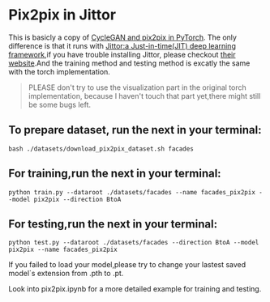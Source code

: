 # Pix2pix in Jittor
This is basicly a copy of [CycleGAN and pix2pix in PyTorch](https://github.com/junyanz/pytorch-CycleGAN-and-pix2pix). The only difference is that it runs with [Jittor:a Just-in-time(JIT) deep learning framework](https://github.com/Jittor/jittor),if you have trouble installing Jittor, please checkout [their website](https://cg.cs.tsinghua.edu.cn/jittor/).And the training method and testing method is excatly the same with the torch implementation.

>PLEASE don't try to use the visualization part in the original torch implementation, because I haven't touch that part yet,there might still be some bugs left.
## To prepare dataset, run the next in your terminal:
```shell
bash ./datasets/download_pix2pix_dataset.sh facades
```

## For training,run the next in your terminal:
```shell
python train.py --dataroot ./datasets/facades --name facades_pix2pix --model pix2pix --direction BtoA
```

## For testing,run the next in your terminal:
```shell
python test.py --dataroot ./datasets/facades --direction BtoA --model pix2pix --name facades_pix2pix
```
If you failed to load your model,please try to change your lastest saved model`s extension from .pth to .pt.

Look into pix2pix.ipynb for a more detailed example for training and testing.



